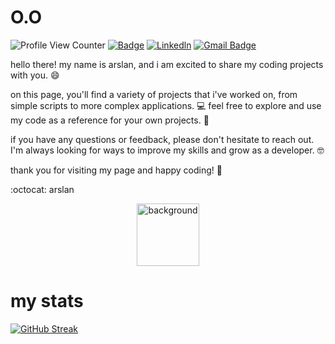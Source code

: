 <h1 align="left" id="macropower-title">O.O</h1>

![Profile View Counter](https://komarev.com/ghpvc/?username=arslanbekzhaparov&color=blue)
[![Badge](https://img.shields.io/badge/O.O-arslanbekzhaparov-brightgreen)](https://www.arslanbekzhaparov.com/)
[![Linkedln](https://img.shields.io/badge/LinkedIn-0077B5?style=flat-square&logo=linkedin&logoColor=white)](https://www.linkedin.com/in/arslanbek-zhaparov/)
[![Gmail Badge](https://img.shields.io/badge/-Gmail-c14438?style=flat-square&logo=Gmail&logoColor=white&link=mailto:mixdeers@gmail.com)](mailto:arslanbekzhaparov@gmail.com)

hello there! my name is arslan, and i am excited to share my coding projects with you. :smile:

on this page, you'll find a variety of projects that i've worked on, from simple scripts to more complex applications. :computer: feel free to explore and use my code as a reference for your own projects. :book:

if you have any questions or feedback, please don't hesitate to reach out. I'm always looking for ways to improve my skills and grow as a developer. :nerd_face:

thank you for visiting my page and happy coding! :rocket:

:octocat: arslan

<p align="center">
   <img src="https://github.com/arslanbekzhaparov/arslanbekzhaparov/blob/main/backgroundforreadme.gif?raw=true" alt="background" width = "100" height = "100"/>
</p>

<h1 align="left" id="macropower-title">my stats</h1>

[![GitHub Streak](http://github-readme-streak-stats.herokuapp.com?user=arslanbekzhaparov&theme=ayu-light)](https://git.io/streak-stats)
